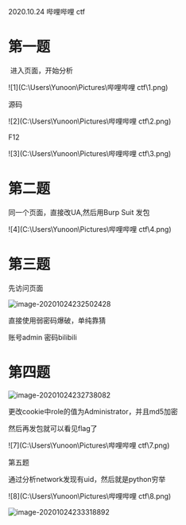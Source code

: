 2020.10.24 哔哩哔哩 ctf







# 第一题

​	进入页面，开始分析

![1](C:\Users\Yunoon\Pictures\哔哩哔哩 ctf\1.png)

源码

![2](C:\Users\Yunoon\Pictures\哔哩哔哩 ctf\2.png)

F12

![3](C:\Users\Yunoon\Pictures\哔哩哔哩 ctf\3.png)









# 第二题

同一个页面，直接改UA,然后用Burp Suit 发包



![4](C:\Users\Yunoon\Pictures\哔哩哔哩 ctf\4.png)





# 第三题

先访问页面

![image-20201024232502428](C:\Users\Yunoon\AppData\Roaming\Typora\typora-user-images\image-20201024232502428.png)

直接使用弱密码爆破，单纯靠猜

账号admin 密码bilibili



# 第四题



![image-20201024232738082](C:\Users\Yunoon\AppData\Roaming\Typora\typora-user-images\image-20201024232738082.png)

更改cookie中role的值为Administrator，并且md5加密

然后再发包就可以看见flag了

![7](C:\Users\Yunoon\Pictures\哔哩哔哩 ctf\7.png)



第五题

通过分析network发现有uid，然后就是python穷举

![8](C:\Users\Yunoon\Pictures\哔哩哔哩 ctf\8.png)

![image-20201024233318892](C:\Users\Yunoon\AppData\Roaming\Typora\typora-user-images\image-20201024233318892.png)
